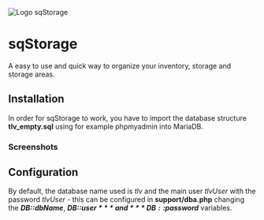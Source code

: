 ![Logo sqStorage](https://www.picflash.org/img/2018/12/31/hwxkb96wq17sfvu.png "Logo sqStorage")

# sqStorage
A easy to use and quick way to organize your inventory, storage and storage areas.

## Installation

In order for sqStorage to work, you have to import the database structure **tlv_empty.sql** using for example phpmyadmin into MariaDB.

### Screenshots


## Configuration
By default, the database name used is *tlv* and the main user *tlvUser* with the password *tlvUser* - this can be configured in **support/dba.php** changing the ***DB::dbName***,  ***DB::$user*** and ***DB::$password*** variables.

